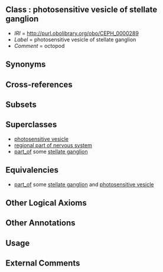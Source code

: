 
## Class : photosensitive vesicle of stellate ganglion

 * *IRI* = http://purl.obolibrary.org/obo/CEPH_0000289
 * *Label* = photosensitive vesicle of stellate ganglion
 * *Comment* = octopod

## Synonyms


## Cross-references


## Subsets


## Superclasses

 * [photosensitive vesicle](../../CEPH/00/CEPH_0000200.md)
 * [regional part of nervous system](../../UBERON/73/UBERON_0000073.md)
 * [part_of](../../BFO/50/BFO_0000050.md) some [stellate ganglion](../../CEPH/43/CEPH_0000243.md)

## Equivalencies

 * [part_of](../../BFO/50/BFO_0000050.md) some [stellate ganglion](../../CEPH/43/CEPH_0000243.md) and [photosensitive vesicle](../../CEPH/00/CEPH_0000200.md)

## Other Logical Axioms


## Other Annotations


## Usage


## External Comments

